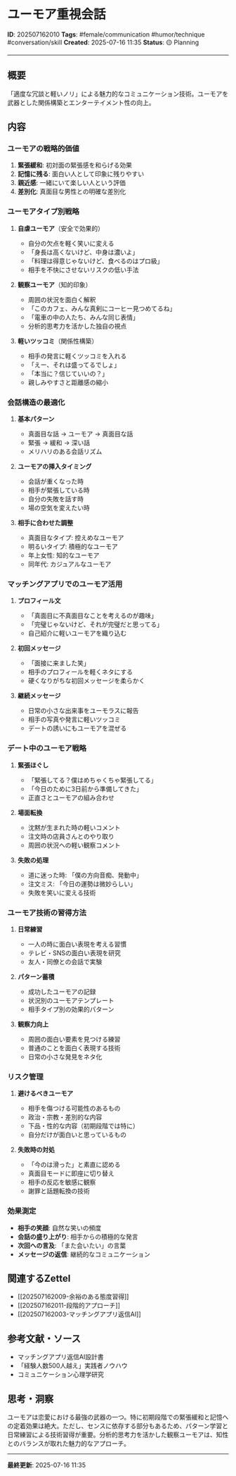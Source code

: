 # ユーモア重視会話

**ID**: 202507162010
**Tags**: #female/communication #humor/technique #conversation/skill
**Created**: 2025-07-16 11:35
**Status**: 🟡 Planning

---

## 概要
「適度な冗談と軽いノリ」による魅力的なコミュニケーション技術。ユーモアを武器とした関係構築とエンターテイメント性の向上。

## 内容

### ユーモアの戦略的価値
1. **緊張緩和**: 初対面の緊張感を和らげる効果
2. **記憶に残る**: 面白い人として印象に残りやすい
3. **親近感**: 一緒にいて楽しい人という評価
4. **差別化**: 真面目な男性との明確な差別化

### ユーモアタイプ別戦略
1. **自虐ユーモア**（安全で効果的）
   - 自分の欠点を軽く笑いに変える
   - 「身長は高くないけど、中身は濃いよ」
   - 「料理は得意じゃないけど、食べるのはプロ級」
   - 相手を不快にさせないリスクの低い手法

2. **観察ユーモア**（知的印象）
   - 周囲の状況を面白く解釈
   - 「このカフェ、みんな真剣にコーヒー見つめてるね」
   - 「電車の中の人たち、みんな同じ表情」
   - 分析的思考力を活かした独自の視点

3. **軽いツッコミ**（関係性構築）
   - 相手の発言に軽くツッコミを入れる
   - 「えー、それは盛ってるでしょ」
   - 「本当に？信じていいの？」
   - 親しみやすさと距離感の縮小

### 会話構造の最適化
1. **基本パターン**
   - 真面目な話 → ユーモア → 真面目な話
   - 緊張 → 緩和 → 深い話
   - メリハリのある会話リズム

2. **ユーモアの挿入タイミング**
   - 会話が重くなった時
   - 相手が緊張している時
   - 自分の失敗を話す時
   - 場の空気を変えたい時

3. **相手に合わせた調整**
   - 真面目なタイプ: 控えめなユーモア
   - 明るいタイプ: 積極的なユーモア
   - 年上女性: 知的なユーモア
   - 同年代: カジュアルなユーモア

### マッチングアプリでのユーモア活用
1. **プロフィール文**
   - 「真面目に不真面目なことを考えるのが趣味」
   - 「完璧じゃないけど、それが完璧だと思ってる」
   - 自己紹介に軽いユーモアを織り込む

2. **初回メッセージ**
   - 「面接に来ました笑」
   - 相手のプロフィールを軽くネタにする
   - 硬くなりがちな初回メッセージを柔らかく

3. **継続メッセージ**
   - 日常の小さな出来事をユーモラスに報告
   - 相手の写真や発言に軽いツッコミ
   - デートの誘いにもユーモアを混ぜる

### デート中のユーモア戦略
1. **緊張ほぐし**
   - 「緊張してる？僕はめちゃくちゃ緊張してる」
   - 「今日のために3日前から準備してきた」
   - 正直さとユーモアの組み合わせ

2. **場面転換**
   - 沈黙が生まれた時の軽いコメント
   - 注文時の店員さんとのやり取り
   - 周囲の状況への軽い観察コメント

3. **失敗の処理**
   - 道に迷った時: 「僕の方向音痴、発動中」
   - 注文ミス: 「今日の運勢は微妙らしい」
   - 失敗を笑いに変える技術

### ユーモア技術の習得方法
1. **日常練習**
   - 一人の時に面白い表現を考える習慣
   - テレビ・SNSの面白い表現を研究
   - 友人・同僚との会話で実験

2. **パターン蓄積**
   - 成功したユーモアの記録
   - 状況別のユーモアテンプレート
   - 相手タイプ別の効果的パターン

3. **観察力向上**
   - 周囲の面白い要素を見つける練習
   - 普通のことを面白く表現する技術
   - 日常の小さな発見をネタ化

### リスク管理
1. **避けるべきユーモア**
   - 相手を傷つける可能性のあるもの
   - 政治・宗教・差別的な内容
   - 下品・性的な内容（初期段階では特に）
   - 自分だけが面白いと思っているもの

2. **失敗時の対処**
   - 「今のは滑った」と素直に認める
   - 真面目モードに即座に切り替え
   - 相手の反応を敏感に観察
   - 謝罪と話題転換の技術

### 効果測定
- **相手の笑顔**: 自然な笑いの頻度
- **会話の盛り上がり**: 相手からの積極的な発言
- **次回への言及**: 「また会いたい」の言葉
- **メッセージの返信**: 継続的なコミュニケーション

## 関連するZettel
- [[202507162009-余裕のある態度習得]]
- [[202507162011-段階的アプローチ]]
- [[202507162003-マッチングアプリ返信AI]]

## 参考文献・ソース
- マッチングアプリ返信AI設計書
- 「経験人数500人越え」実践者ノウハウ
- コミュニケーション心理学研究

## 思考・洞察
ユーモアは恋愛における最強の武器の一つ。特に初期段階での緊張緩和と記憶への定着効果は絶大。ただし、センスに依存する部分もあるため、パターン学習と日常練習による技術習得が重要。分析的思考力を活かした観察ユーモアは、知性とのバランスが取れた魅力的なアプローチ。

---

**最終更新**: 2025-07-16 11:35